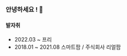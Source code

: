 ### 안녕하세요 !  👋


#### 발자취
 - 2022.03 ~                 프리
 - 2018.01 ~ 2021.08 스마트팜 / 주식회사 리얼팜
<!--
**Gyuub/Gyuub** is a ✨ _special_ ✨ repository because its `README.md` (this file) appears on your GitHub profile.

Here are some ideas to get you started:

- 🔭 I’m currently working on ...
- 🌱 I’m currently learning ...
- 👯 I’m looking to collaborate on ...
- 🤔 I’m looking for help with ...
- 💬 Ask me about ...
- 📫 How to reach me: ...
- 😄 Pronouns: ...
- ⚡ Fun fact: ...
-->
